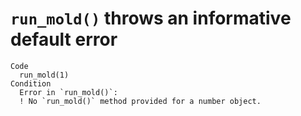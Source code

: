 # `run_mold()` throws an informative default error

    Code
      run_mold(1)
    Condition
      Error in `run_mold()`:
      ! No `run_mold()` method provided for a number object.

